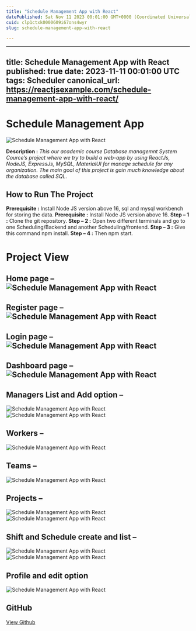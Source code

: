 ```yaml
---
title: "Schedule Management App with React"
datePublished: Sat Nov 11 2023 00:01:00 GMT+0000 (Coordinated Universal Time)
cuid: clp1ctxk0000609i67ons4wyr
slug: schedule-management-app-with-react

---
```


---
title: Schedule Management App with React
published: true
date: 2023-11-11 00:01:00 UTC
tags: Scheduler
canonical_url: https://reactjsexample.com/schedule-management-app-with-react/
---

# Schedule Management App
 ![Schedule Management App with React](https://cdn.hashnode.com/res/hashnode/image/upload/v1700148999263/2f27b424-1326-49b2-8716-8924162bed28.jpeg)

**Description :** _This our academic course Database managemnt System Cource’s project where we try to build a web-app by using ReactJs, NodeJS, ExpressJs, MySQL, MaterialUI for manage schedule for any organization. The main goal of this project is gain much knowledge about the database called SQL._

## How to Run The Project

**Prerequisite :** Install Node JS version above 16, sql and mysql workbench for storing the data. **Prerequisite :** Install Node JS version above 16. **Step – 1 :** Clone the git repository. **Step – 2 :** Open two different terminals and go to one Scheduling/Backend and another Scheduling/frontend. **Step – 3 :** Give this command npm install. **Step – 4 :** Then npm start.

# Project View

## Home page – ![Schedule Management App with React](https://cdn.hashnode.com/res/hashnode/image/upload/v1700149001147/650c78a6-3c9a-4a60-a2a0-32de0ccaf2c4.png)

## Register page – ![Schedule Management App with React](https://cdn.hashnode.com/res/hashnode/image/upload/v1700149002858/d6c0b4fe-ad9d-4237-b1ee-8843154ee0ba.png)

## Login page – ![Schedule Management App with React](https://cdn.hashnode.com/res/hashnode/image/upload/v1700149004370/be420c29-7018-4ed7-86d0-2e98f9bbce8d.png)

## Dashboard page – ![Schedule Management App with React](https://cdn.hashnode.com/res/hashnode/image/upload/v1700149006097/03f34ecb-adfe-4ecb-8344-79fdebddded9.png)

## Managers List and Add option –

![Schedule Management App with React](https://cdn.hashnode.com/res/hashnode/image/upload/v1700149007929/fde51b35-d890-46ba-a3c7-5449fbbf8446.png) ![Schedule Management App with React](https://cdn.hashnode.com/res/hashnode/image/upload/v1700149009366/78d1f74e-24ae-4db5-9fc4-1e26263672fc.png)

## Workers –

![Schedule Management App with React](https://cdn.hashnode.com/res/hashnode/image/upload/v1700149010837/7936ffa6-215d-46d4-a51e-31b06ac8c7d5.png)

## Teams –

![Schedule Management App with React](https://cdn.hashnode.com/res/hashnode/image/upload/v1700149012131/9b269fbb-4b4e-490b-ac18-8ef1cb835141.png)

## Projects –

![Schedule Management App with React](https://cdn.hashnode.com/res/hashnode/image/upload/v1700149013536/30ec8dd8-eaed-434f-87a6-71716ae184a5.png) ![Schedule Management App with React](https://cdn.hashnode.com/res/hashnode/image/upload/v1700149015190/dbf21249-b8aa-4d0e-88cb-f029d860ad30.png)

## Shift and Schedule create and list –

![Schedule Management App with React](https://cdn.hashnode.com/res/hashnode/image/upload/v1700149016838/cce058a9-c1a2-4118-9eb5-a9593cce48b3.png) ![Schedule Management App with React](https://cdn.hashnode.com/res/hashnode/image/upload/v1700149018491/ce807004-da5f-46b4-95d2-a209a5b03cbe.png)

## Profile and edit option

![Schedule Management App with React](https://cdn.hashnode.com/res/hashnode/image/upload/v1700149020065/9531651e-4674-443b-b408-13e0b6345867.png)

## GitHub

[View Github](https://github.com/Hasib718/Scheduling?ref=reactjsexample.com)